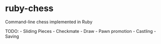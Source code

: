 # ruby-chess
Command-line chess implemented in Ruby

TODO:
    - Sliding Pieces
    - Checkmate
    - Draw
    - Pawn promotion
    - Castling
    - Saving